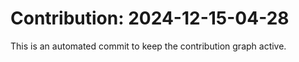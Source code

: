 # Contribution: 2024-12-15-04-28
This is an automated commit to keep the contribution graph active.
